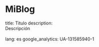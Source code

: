 # MiBlog
title: Titulo
description: <br>Descripción<br><br>
lang: es
google_analytics: UA-131585940-1
